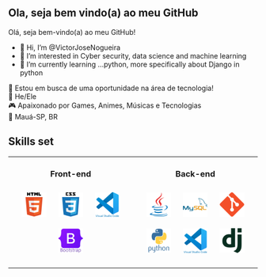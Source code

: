 <div>
    <h2>Ola, seja bem vindo(a) ao meu GitHub</h2>
    <p>
<div>
Olá, seja bem-vindo(a) ao meu GitHub!


- 👋 Hi, I’m @VictorJoseNogueira
- 👀 I’m interested in Cyber security, 
data science and machine learning
- 🌱 I’m currently learning ...python, 
more specifically about Django in python
</div>
        💼 Estou em busca de uma oportunidade na área de tecnologia! <br>
        🧔 He/Ele <br>
        🎮 Apaixonado por Games, Animes, Músicas e Tecnologias <br>
        🚩 Mauá-SP, BR
    </p>
</div>

<div>
    <h2>Skills set</h2>
    <table align="center"><tr><td align="center" width="50%" > 
    <div align="center">
        <h3>Front-end</h3>
        <p>
            <img style="margin: 10px" src="https://raw.githubusercontent.com/devicons/devicon/6910f0503efdd315c8f9b858234310c06e04d9c0/icons/html5/html5-original-wordmark.svg"
                alt="HTML5" height="50">
            <img style="margin: 10px" src="https://raw.githubusercontent.com/devicons/devicon/6910f0503efdd315c8f9b858234310c06e04d9c0/icons/css3/css3-original-wordmark.svg"
                alt="CSS3" height="50">
            <img style="margin: 10px" src="https://raw.githubusercontent.com/devicons/devicon/6910f0503efdd315c8f9b858234310c06e04d9c0/icons/vscode/vscode-original-wordmark.svg"
                alt="vscode" height="50">
            <img style="margin: 10px" src="https://raw.githubusercontent.com/devicons/devicon/6910f0503efdd315c8f9b858234310c06e04d9c0/icons/bootstrap/bootstrap-original-wordmark.svg"
                alt="bootstrap" height="50">
        </p>
    </div>
        <td align="center" width="50%">
    <div>
        <h3>Back-end</h3>
        <p>
            <img style="margin: 10px" src="https://raw.githubusercontent.com/devicons/devicon/6910f0503efdd315c8f9b858234310c06e04d9c0/icons/java/java-original.svg" alt="java" height="50">
            <img style="margin: 10px" src="https://raw.githubusercontent.com/devicons/devicon/6910f0503efdd315c8f9b858234310c06e04d9c0/icons/mysql/mysql-original-wordmark.svg" alt="mysql" height="50">
            <img style="margin: 10px" src="https://raw.githubusercontent.com/devicons/devicon/6910f0503efdd315c8f9b858234310c06e04d9c0/icons/git/git-original.svg" alt="Git" height="50">  
            <img style="margin: 10px" src="https://raw.githubusercontent.com/devicons/devicon/6910f0503efdd315c8f9b858234310c06e04d9c0/icons/python/python-original-wordmark.svg" alt="Python" height="50">
            <img style="margin: 10px" src="https://raw.githubusercontent.com/devicons/devicon/6910f0503efdd315c8f9b858234310c06e04d9c0/icons/vscode/vscode-original-wordmark.svg"
            alt="vscode" height="50">
            <img style="margin: 10px" src=https://raw.githubusercontent.com/devicons/devicon/6910f0503efdd315c8f9b858234310c06e04d9c0/icons/django/django-plain.svg
            alt="django" height="50">
        </p>
    </div>
</td></tr></table>  
</div>
